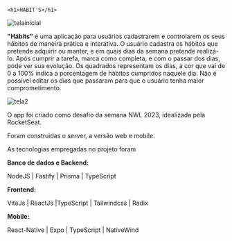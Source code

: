 	<h1>HABIT'S</h1>

![telainicial](https://user-images.githubusercontent.com/103333385/214583071-7590b736-2f04-4164-bad7-00c597c6c436.gif)

  

**"Hábits"** é uma aplicação para usuários cadastrarem e controlarem os seus hábitos de maneira prática e interativa. O usuário cadastra os hábitos que pretende adquirir ou manter, e em quais dias da semana pretende realizá-lo. Após cumprir a tarefa, marca como completa, e com o passar dos dias, pode ver sua evolução. Os quadrados representam os dias, a cor que vai de 0 a 100% indica a porcentagem de hábitos cumpridos naquele dia. Não é possível editar os dias que passaram para que o usuário tenha maior comprometimento.


![tela2](https://user-images.githubusercontent.com/103333385/214583506-d4580a35-646a-44d0-8fb9-f18f007757c6.gif)

  

O app foi criado como desafio da semana NWL 2023, idealizada pela RocketSeat.

Foram construidas o server, a versão web e mobile.

  
  

As tecnologias empregadas no projeto foram

  

**Banco de dados e Backend:**

  

NodeJS | Fastify | Prisma | TypeScript

  

**Frontend:**

  

ViteJs | ReactJs |TypeScript | Tailwindcss | Radix

  

**Mobile:**

  

React-Native | Expo | TypeScript | NativeWind

